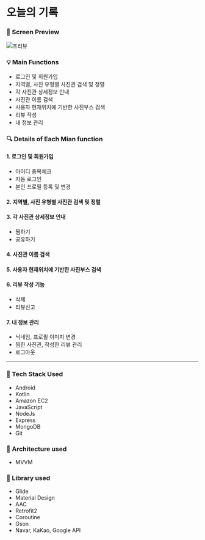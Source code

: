 # 오늘의 기록

### 👀 Screen Preview
![프리뷰](https://user-images.githubusercontent.com/83576096/160437366-3b057c06-8616-4f43-b33b-8e6d31620f31.PNG)

### 💡 Main Functions
* 로그인 및 회원가입
* 지역별, 사진 유형별 사진관 검색 및 정렬
* 각 사진관 상세정보 안내
* 사진관 이름 검색
* 사용자 현재위치에 기반한 사진부스 검색
* 리뷰 작성
* 내 정보 관리

### 🔍 Details of Each Mian function

#### 1. 로그인 및 회원가입
* 아이디 중복체크
* 자동 로그인
* 본인 프로필 등록 및 변경

#### 2. 지역별, 사진 유형별 사진관 검색 및 정렬

#### 3. 각 사진관 상세정보 안내
* 찜하기
* 공유하기

#### 4. 사진관 이름 검색

#### 5. 사용자 현재위치에 기반한 사진부스 검색

#### 6. 리뷰 작성 기능
* 삭제
* 리뷰신고

#### 7. 내 정보 관리
* 닉네임, 프로필 이미지 변경
* 찜한 사진관, 작성한 리뷰 관리
* 로그아웃

---
### 📌 Tech Stack Used
* Android
* Kotlin
* Amazon EC2
* JavaScript
* NodeJs
* Express
* MongoDB
* Git

### 📌 Architecture used
* MVVM 

### 📌 Library used
* Glide
* Material Design
* AAC
* Retrofit2
* Coroutine
* Gson
* Navar, KaKao, Google API

